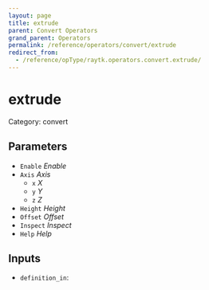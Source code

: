 ```yaml
---
layout: page
title: extrude
parent: Convert Operators
grand_parent: Operators
permalink: /reference/operators/convert/extrude
redirect_from:
  - /reference/opType/raytk.operators.convert.extrude/
---
```


# extrude

Category: convert



## Parameters

* `Enable` *Enable*
* `Axis` *Axis*
  * `x` *X*
  * `y` *Y*
  * `z` *Z*
* `Height` *Height*
* `Offset` *Offset*
* `Inspect` *Inspect*
* `Help` *Help*

## Inputs

* `definition_in`: 